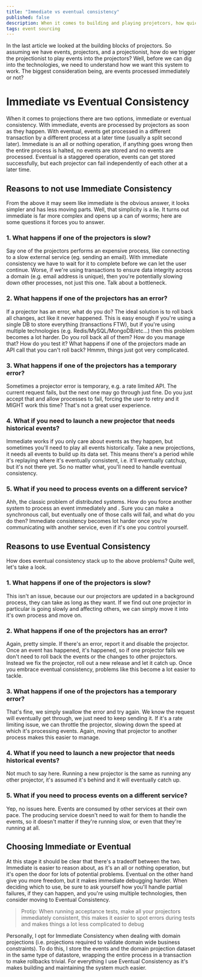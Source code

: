 ```yaml
---
title: "Immediate vs eventual consistency"
published: false
description: When it comes to building and playing projetcors, how quickly should you process events and what are the tradeoffs
tags: event sourcing
---
```

In the last article we looked at the building blocks of projectors. So assuming we have events, projectors, and a projectionist, how do we trigger the projectionist to play events into the projectors? Well, before we can dig into the technologies, we need to understand how we want this system to work. The biggest consideration being, are events processed immediately or not?

# Immediate vs Eventual Consistency
When it comes to projections there are two options, immediate or eventual consistency. With immediate, events are processed by projectors as soon as they happen. With eventual, events get processed in a different transaction by a different process at a later time (usually a split second later). Immediate is an all or nothing operation, if anything goes wrong then the entire process is halted, no events are stored and no events are processed. Eventual is a staggered operation, events can get stored successfully, but each projector can fail independently of each other at a later time.

## Reasons to not use Immediate Consistency
From the above it may seem like immediate is the obvious answer, it looks simpler and has less moving parts. Well, that simplicity is a lie. It turns out immediate is far more complex and opens up a can of worms; here are some questions it forces you to answer.

### 1. What happens if one of the projectors is slow?
Say one of the projectors performs an expensive process, like connecting to a slow external service (eg. sending an email). With immediate consistency we have to wait for it to complete before we can let the user continue. Worse, if we're using transactions to ensure data integrity across a domain (e.g. email address is unique), then you're potentially slowing down other processes, not just this one. Talk about a bottleneck.

### 2. What happens if one of the projectors has an error?
If a projector has an error, what do you do? The ideal solution is to roll back all changes, act like it never happened. This is easy enough if you're using a single DB to store everything (transactions FTW), but if you're using multiple technologies (e.g. Redis/MySQL/MongoDB/etc...) then this problem becomes a lot harder. Do you roll back all of them? How do you manage that? How do you test it? What happens if one of the projectors made an API call that you can't roll back? Hmmm, things just got very complicated.

### 3. What happens if one of the projectors has a temporary error?
Sometimes a projector error is temporary, e.g. a rate limited API. The current request fails, but the next one may go through just fine. Do you just accept that and allow processes to fail, forcing the user to retry and it MIGHT work this time? That's not a great user experience.

### 4. What if you need to launch a new projector that needs historical events?
Immediate works if you only care about events as they happen, but sometimes you'll need to play all events historically. Take a new projections, it needs all events to build up its data set. This means there's a period while it's replaying where it's eventually consistent, i.e. it'll eventually catchup, but it's not there yet. So no matter what, you'll need to handle eventual consistency.

### 5. What if you need to process events on a different service?
Ahh, the classic problem of distributed systems. How do you force another system to process an event immediately and . Sure you can make a synchronous call, but eventually one of those calls will fail, and what do you do then? Immediate consistency becomes lot harder once you're communicating with another service, even if it's one you control yourself.

## Reasons to use Eventual Consistency
How does eventual consistency stack up to the above problems? Quite well, let's take a look.

### 1. What happens if one of the projectors is slow?
This isn't an issue, because our our projectors are updated in a background process, they can take as long as they want. If we find out one projector in particular is going slowly and affecting others, we can simply move it into it's own process and move on.

### 2. What happens if one of the projectors has an error?
Again, pretty simple. If there's an error, report it and disable the projector. Once an event has happened, it's happened, so if one projector fails we don't need to roll back the events or the changes to other projectors. Instead we fix the projector, roll out a new release and let it catch up. Once you embrace eventual consistency, problems like this become a lot easier to tackle.

### 3. What happens if one of the projectors has a temporary error?
That's fine, we simply swallow the error and try again. We know the request will eventually get through, we just need to keep sending it. If it's a rate limiting issue, we can throttle the projector, slowing down the speed at which it's processing events. Again, moving that projector to another process makes this easier to manage.

### 4. What if you need to launch a new projector that needs historical events?
Not much to say here. Running a new projector is the same as running any other projector, it's assumed it's behind and it will eventually catch up.

### 5. What if you need to process events on a different service?
Yep, no issues here. Events are consumed by other services at their own pace. The producing service doesn't need to wait for them to handle the events, so it doesn't matter if they're running slow, or even that they're running at all.

## Choosing Immediate or Eventual
At this stage it should be clear that there's a tradeoff between the two. Immediate is easier to reason about, as it's an all or nothing operation, but it's open the door for lots of potential problems. Eventual on the other hand give you more freedom, but it makes immediate debugging harder. When deciding which to use, be sure to ask yourself how you'll handle partial failures, if they can happen, and you're using multiple technologies, then consider moving to Eventual Consistency.

> Protip: When running acceptance tests, make all your projectors immediately consistent, this makes it easier to spot errors during tests and makes things a lot less complicated to debug

Personally, I opt for Immediate Consistency when dealing with domain projections (i.e. projections required to validate domain wide business constraints). To do this, I store the events and the domain projection dataset in the same type of datastore, wrapping the entire process in a transaction to make rollbacks trivial. For everything I use Eventual Consistency as it's makes building and maintaining the system much easier.

